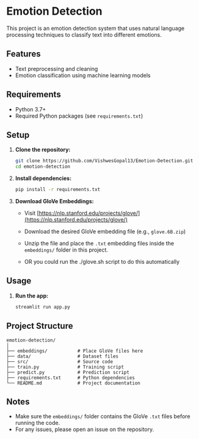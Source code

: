 # Emotion Detection

This project is an emotion detection system that uses natural language processing techniques to classify text into different emotions.

## Features

- Text preprocessing and cleaning
- Emotion classification using machine learning models

## Requirements

- Python 3.7+
- Required Python packages (see `requirements.txt`)

## Setup

1. **Clone the repository:**
   ```bash
   git clone https://github.com/VishwesGopal13/Emotion-Detection.git
   cd emotion-detection
   ```

2. **Install dependencies:**
   ```bash
   pip install -r requirements.txt
   ```

3. **Download GloVe Embeddings:**
   - Visit [https://nlp.stanford.edu/projects/glove/](https://nlp.stanford.edu/projects/glove/)
   - Download the desired GloVe embedding file (e.g., `glove.6B.zip`)
   - Unzip the file and place the `.txt` embedding files inside the `embeddings/` folder in this project.

   - OR you could run the ./glove.sh script to do this automatically

## Usage

1. **Run the app:**
   ```bash
   streamlit run app.py
   ```


## Project Structure

```
emotion-detection/
│
├── embeddings/           # Place GloVe files here
├── data/                 # Dataset files
├── src/                  # Source code
├── train.py              # Training script
├── predict.py            # Prediction script
├── requirements.txt      # Python dependencies
└── README.md             # Project documentation
```

## Notes

- Make sure the `embeddings/` folder contains the GloVe `.txt` files before running the code.
- For any issues, please open an issue on the repository.
